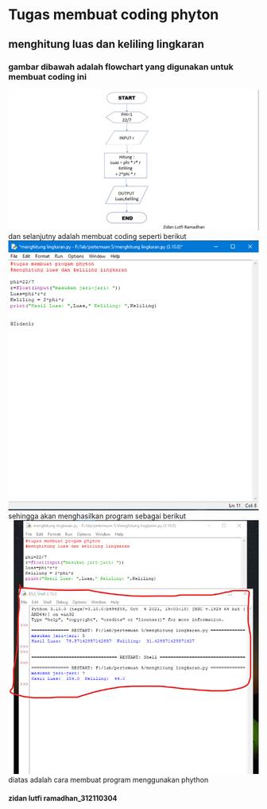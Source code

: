 # Tugas membuat coding phyton
## menghitung luas dan keliling lingkaran
### gambar dibawah adalah flowchart yang digunakan untuk membuat coding ini
<img src= "flowchart.png">
dan selanjutny adalah membuat coding seperti berikut
<img src="coding.png">
sehingga akan menghasilkan program sebagai berikut
<img src="hasil.png">
diatas adalah cara membuat program menggunakan phython

#### zidan lutfi ramadhan_312110304